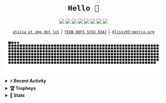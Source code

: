 
<h1 align="center"><code>Hello 👋</code></h1>

<p align="center">
  <a href="https://twitter.com/Lissy_Sykes"><img src="https://img.shields.io/badge/-@Lissy_Sykes-00acee?style=flat&logo=Twitter&logoColor=white" /></a>
  <a href="https://stackoverflow.com/users/979052/alicia"><img src="https://img.shields.io/badge/-Alicia_Sykes-f48225?style=flat&logo=Stackoverflow&logoColor=white" /></a>
  <a href="https://profile.codersrank.io/user/lissy93"><img src="https://img.shields.io/badge/-Lissy93-72a0a8?style=flat&logo=CodersRank&logoColor=white" /></a>
  <a href="https://github.com/Lissy93"><img src="https://img.shields.io/badge/-Lissy93-3a3a3a?style=flat&logo=GitHub&logoColor=white" /></a>
  <a href="https://aliciasykes.com"><img src="https://img.shields.io/badge/-aliciasykes.com-ff5757?style=flat&logo=ApacheSpark&logoColor=white" /></a>
  <a href="https://notes.aliciasykes.com"><img src="https://img.shields.io/badge/-Alicia's_Notes-262654?style=flat&logo=micro.blog&logoColor=white" /></a>
  <a href="https://keybase.io/aliciasykes"><img src="https://img.shields.io/badge/-aliciasykes-5e78ef?style=flat&logo=keybase&logoColor=white" /></a>
  <a href="https://www.linkedin.com/in/aliciasykes"><img src="https://img.shields.io/badge/-Alicia_Sykes-0072b1?style=flat&logo=Linkedin&logoColor=white" /></a>
</p>
  
<p align="center">
<a href="mailto:alicia@omg.lol"><code>alicia at omg dot lol</code></a> │ <a href="https://keybase.io/aliciasykes/pgp_keys.asc?fingerprint=0688f8d34587d954e9e51fb8fedb68f55c0283a7"><code>FEDB 68F5 5C02 83A7</code></a> │ <a href="https://matrix.to/#/@lissy93:matrix.org"><code>@lissy93:matrix.org</code></a>
</p>
  
<p align="center">
<img width="600" src="https://raw.githubusercontent.com/Lissy93/Lissy93/master/assets/github-snake.svg" />
</p>

<details>
  <summary><b>⚡ Recent Activity</b></summary>
    <p>
            
<!--START_SECTION:activity-->
1. 💪 Opened PR [#451](https://github.com/Lissy93/dashy/pull/451) in [Lissy93/dashy](https://github.com/Lissy93/dashy)
2. 🗣 Commented on [#430](https://github.com/Lissy93/dashy/issues/430) in [Lissy93/dashy](https://github.com/Lissy93/dashy)
3. ❗️ Opened issue [#447](https://github.com/Lissy93/dashy/issues/447) in [Lissy93/dashy](https://github.com/Lissy93/dashy)
4. 🗣 Commented on [#430](https://github.com/Lissy93/dashy/issues/430) in [Lissy93/dashy](https://github.com/Lissy93/dashy)
5. 🗣 Commented on [#442](https://github.com/Lissy93/dashy/issues/442) in [Lissy93/dashy](https://github.com/Lissy93/dashy)
6. 🗣 Commented on [#442](https://github.com/Lissy93/dashy/issues/442) in [Lissy93/dashy](https://github.com/Lissy93/dashy)
7. 🗣 Commented on [#439](https://github.com/Lissy93/dashy/issues/439) in [Lissy93/dashy](https://github.com/Lissy93/dashy)
8. 🗣 Commented on [#439](https://github.com/Lissy93/dashy/issues/439) in [Lissy93/dashy](https://github.com/Lissy93/dashy)
9. 🗣 Commented on [#439](https://github.com/Lissy93/dashy/issues/439) in [Lissy93/dashy](https://github.com/Lissy93/dashy)
10. ❗️ Closed issue [#437](https://github.com/Lissy93/dashy/issues/437) in [Lissy93/dashy](https://github.com/Lissy93/dashy)
<!--END_SECTION:activity-->

</p>
</details>

<details>
  <summary><b>🏆 Tropheys</b></summary>
    <p align="center">
      <a href="https://profile.codersrank.io/user/lissy93"><img src="https://github-profile-trophy.vercel.app/?username=lissy93&theme=dracula&row=1" /></a>
    </p>
</details>

<details>
  <summary><b>🦄 Stats</b></summary>
    <p align="center">
      <img src="https://raw.githubusercontent.com/Lissy93/Lissy93/master/stats_090921.svg"/>
    </p>
</details>


<!--

<details>
  <summary><b>PGP</b></summary>
    <p align="center">

 ```     
  -----BEGIN PGP PUBLIC KEY BLOCK-----

mQENBFqbwpsBCACxoSZKSkr6zPUSVijbeFV9c7KphqXJxzJqKlWQbMOFL+rj52+Q
F/wy16+Jze4seOGUNA9OiOcpM/YhSQoeFOBPdj5hOc9IXOTx86bhYi3+84D9o1cW
Qq80sOeRNwOzjH7539tttQmBPpFTBAIJYa1l/UP2CWBm2cUk7/f/g/pEaCvdqayp
0uAl3EfNbYkjqw+0GawIjY34Xqza+MONooqDXDJC//xnWDb6UTzTPy3LVX8PMmiw
Gkt6+3Xlfro+h2Y4AlzvVMjvkBWqJwHa6K4YOUsw6gtxZ/W3UIx6ECM5COa/apX/
o3F47k+SVduHb0vfNuHQva+k3Rk7WQlSCCGZABEBAAG0OWFsaWNpYS5zeWtlc0Bw
cm90b25tYWlsLmNvbSA8YWxpY2lhLnN5a2VzQHByb3Rvbm1haWwuY29tPokBPwQQ
AQgAKQUCWpvCnAYLCQcIAwIJEP7baPVcAoOnBBUICgIDFgIBAhkBAhsDAh4BAAoJ
EP7baPVcAoOnRbIH/jMstIMLFSwWhTclFr8idbjMMmmcxOoZ7UtwNOKf3kAbSsZ8
qpQgBYIuN2im3W+WcgM4uqgu4daAXagl6Z0+MsRyPm0ULKVPAmQZuiaxhoXrDsK8
I/7on5JuU9100pav2GSpDGvWlJj4S91kDYSKA3BqzCwNws5taKYrYfO/2ZgFwx2L
LG0Zf/V5afBc3wAZUKTqy+4elT9O3XutURdYBatJtgrqlx5p4vFv7neIlaTo1i9m
BdlsupJDzqUoog6W/vTbLVbgVIBYgYiI1rV9UOD3Ds2y5RMRvKGUheKpc8dATCxD
W8aHT+I89GhLg9qj6rGDfUYwXmTo/ZD0lo8xH8a0KkFsaWNpYSBTeWtlcyA8YWxp
Y2lhLnN5a2VzQHByb3Rvbm1haWwuY29tPokBTgQTAQgAOBYhBAaI+NNFh9lU6eUf
uP7baPVcAoOnBQJe5omDAhsDBQsJCAcCBhUKCQgLAgQWAgMBAh4BAheAAAoJEP7b
aPVcAoOnI0QIAKmELC7E3d4qvL9pK9mc/GKag9NGZApvQwuTvdoTHq2ggF7YCVZT
atdPlwKbpYbOfyg5XG+Q2L9oZ6cieilxBSzurK35hZG5vj5s02SNnRb4PAZXiZje
Z7B6zxzGmxVelsnRQVVIE+dfGvaX8MbXCNJliL2lvu4oE+W3pBZfiMe1ahL3TLGo
hiCgx1f7Yvrx9NXlouFdZAFnUWrwG9Uk7R6ZYrjvSM+zhNWjZQRroNIem1Fsn5fX
EcStRazzbLvIib4x0+0M+D4yRBEX0MGRF4VMDksW4rV9QiMnRoe5QZbITtTFuT4r
cn1ZH6iQviJuAsfCb/PqKjkUP21b0BJkcZa5AQ0EWpvCmwEIANo4THKI5PMzSzsR
I+uf9Lj2nFj0R/Vw7FtWNVzvQ/G2yH/GRc39n3GUWFkW93N+Sqep70aRWwCod2pN
tQSYG7qBOk1uL3HRbCUIIf4scb+qjuDMdJPxJPxqEGQaDIAYm8dH5uDq9BQm6xqX
0jDgjGWqNprnSYBOU0+29G/jjRmZC3IFmQNByXT4kdkduLOAOws2wMGMAf9XV/eE
ED4ZF4s0Syg1MJgx82OcTEA7dzSImBArXgdlc9/MTEoX7D7JtG30r/Q7vU7oj7pa
pKfjng2BEw98+jc7qARKz2SMORkmLLAS0mxsCe6QH7cx71cd7ptEHV18iFTNBCoq
c1JqTPcAEQEAAYkBKQQYAQgAEwUCWpvCnQkQ/tto9VwCg6cCGwwACgkQ/tto9VwC
g6fLWQf+K2HgzOxsKx5CWICoDjqk2zqOT1I7nf5nD7CqQIwP3tUsl+RZu85EyEHY
XE30sOx0ZdGoU1fCCsA785gSPG2NObIeVQMOLBMftSv/IO2qZJvl3lfEDfurPZ4K
Ywl5lyDR6iF7D96IYrYHInDA53mKDvrSVBF8w1tt2CUS1o2YZUST9061gX7KSEn1
FstAf/0TpFnXDbdM/O0gLAkPPCcynWZzX+Ujwsca0xZF3lcRR5xtjCTTdvhbI3PP
q7lzS3Uq09Iz0Vb+RtP5TzTlllbhWEREorY5nVRu89rt+zv8SbkqyOmKR0/e7UDj
mFFVmpQe2X/qgZBVVYC+LjpxNEMt6w==
=dpLK
-----END PGP PUBLIC KEY BLOCK-----
```
  
  </p>
</details>


<details>
  <summary><b>Technologies</b></summary>
    <p>
      <br>
      <a href="https://profile.codersrank.io/user/lissy93">
        <img width="480" src="https://cr-skills-chart-widget.azurewebsites.net/api/api?username=lissy93" />
      </a>
    </p>
</details>


<details>
  <summary><b>Current Projects</b></summary>
    <p>
      <br>
      <a href="https://github.com/Lissy93/personal-security-checklist">
        <img width="380" src="https://github-readme-stats.vercel.app/api/pin/?username=lissy93&repo=personal-security-checklist" />
      </a>
      <br>
      <a href="https://github.com/Lissy93/dashy">
        <img width="380" src="https://github-readme-stats.vercel.app/api/pin/?username=lissy93&repo=dashy" />
      </a>
    </p>
</details>

-->
